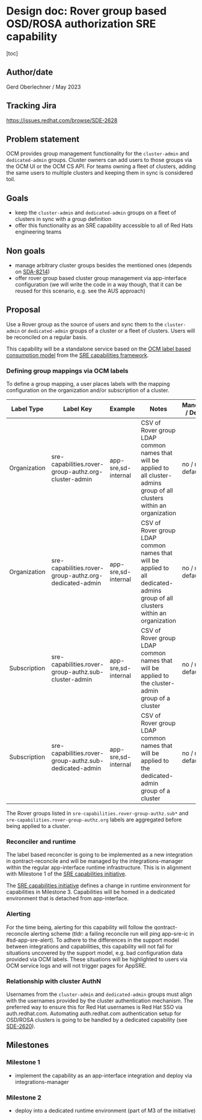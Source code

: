 # Design doc: Rover group based OSD/ROSA authorization SRE capability

[toc]

## Author/date

Gerd Oberlechner / May 2023

## Tracking Jira

<https://issues.redhat.com/browse/SDE-2628>

## Problem statement

OCM provides group management functionality for the `cluster-admin` and `dedicated-admin` groups. Cluster owners can add users to those groups via the OCM UI or the OCM CS API. For teams owning a fleet of clusters, adding the same users to multiple clusters and keeping them in sync is considered toil.

## Goals

- keep the `cluster-admin` and `dedicated-admin` groups on a fleet of clusters in sync with a group definition
- offer this functionality as an SRE capability accessible to all of Red Hats engineering teams

## Non goals

- manage arbitrary cluster groups besides the mentioned ones (depends on [SDA-8214](https://issues.redhat.com/browse/SDA-8214))
- offer rover group based cluster group management via app-interface configuration (we will write the code in a way though, that it can be reused for this scenario, e.g. see the AUS approach)

## Proposal

Use a Rover group as the source of users and sync them to the `cluster-admin` or `dedicated-admin` groups of a cluster or a fleet of clusters. Users will be reconciled on a regular basis.

This capability will be a standalone service based on the [OCM label based consumption model](https://service.pages.redhat.com/dev-guidelines/docs/sre-capabilities/framework/ocm-labels) from the [SRE capabilities framework](https://service.pages.redhat.com/dev-guidelines/docs/sre-capabilities/framework).

### Defining group mappings via OCM labels

To define a group mapping, a user places labels with the mapping configuration on the organization and/or subscription of a cluster.

| Label Type   | Label Key                                              | Example             | Notes                                                                                                                          | Mandatory / Default |
|--------------|--------------------------------------------------------|---------------------|--------------------------------------------------------------------------------------------------------------------------------|---------------------|
| Organization | sre-capabilities.rover-group-authz.org-cluster-admin   | app-sre,sd-internal | CSV of Rover group LDAP common names that will be applied to all cluster-admins group of all clusters within an organization   | no / no default     |
| Organization | sre-capabilities.rover-group-authz.org-dedicated-admin | app-sre,sd-internal | CSV of Rover group LDAP common names that will be applied to all dedicated-admins group of all clusters within an organization | no / no default     |
| Subscription | sre-capabilities.rover-group-authz.sub-cluster-admin   | app-sre,sd-internal | CSV of Rover group LDAP common names that will be applied to the cluster-admin group of a cluster                              | no / no default     |
| Subscription | sre-capabilities.rover-group-authz.sub-dedicated-admin | app-sre,sd-internal | CSV of Rover group LDAP common names that will be applied to the dedicated-admin group of a cluster                            | no / no default     |

The Rover groups listed in `sre-capabilities.rover-group-authz.sub*` and `sre-capabilities.rover-group-authz.org` labels are aggregated before being applied to a cluster.

### Reconciler and runtime

The label based reconciler is going to be implemented as a new integration in qontract-reconcile and will be managed by the integrations-manager within the regular app-interface runtime infrastructure. This is in alignment with Milestone 1 of the [SRE capabilities initiative](docs/app-sre/initiatives/sre-capabilities.md).

The [SRE capabilities initiative](docs/app-sre/initiatives/sre-capabilities.md) defines a change in runtime environment for capabilities in Milestone 3. Capabilities will be homed in a dedicated environment that is detached from app-interface.

### Alerting

For the time being, alerting for this capability will follow the qontract-reconcile alerting scheme (tldr: a failing reconcile run will ping app-sre-ic in #sd-app-sre-alert). To adhere to the differences in the support model between integrations and capabilities, this capability will not fail for situations uncovered by the support model, e.g. bad configuration data provided via OCM labels. These situations will be highlighted to users via OCM service logs and will not trigger pages for AppSRE.

### Relationship with cluster AuthN

Usernames from the `cluster-admin` and `dedicated-admin` groups must align with the usernames provided by the cluster authentication mechanism. The preferred way to ensure this for Red Hat usernames is Red Hat SSO via auth.redhat.com. Automating auth.redhat.com authentication setup for OSD/ROSA clusters is going to be handled by a dedicated capability (see [SDE-2620](https://issues.redhat.com/browse/SDE-2620)).

## Milestones

### Milestone 1

- implement the capability as an app-interface integration and deploy via integrations-manager

### Milestone 2

- deploy into a dedicated runtime environment (part of M3 of the initiative)
